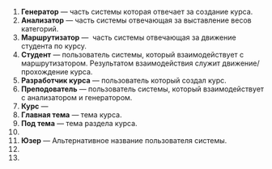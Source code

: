 1. **Генератор** — часть системы которая отвечает за создание курса.
2. **Анализатор** — часть системы отвечающая за выставление весов категорий.
3. **Маршрутизатор** —  часть системы отвечающая за движение студента по курсу. 
4. **Студент** — пользователь системы, который взаимодействует с маршрутизатором. Результатом взаимодействия служит движение/прохождение курса. 
5. **Разработчик курса** — пользователь который создал курс.
6. **Преподователь** — пользователь системы, который взаимодействует с анализатором и генератором.
7. **Курс** — 
8. **Главная тема** — тема курса. 
9. **Под тема** — тема раздела курса. 
10. 
11. **Юзер** — Альтернативное название пользователя системы.
12. 
13. 